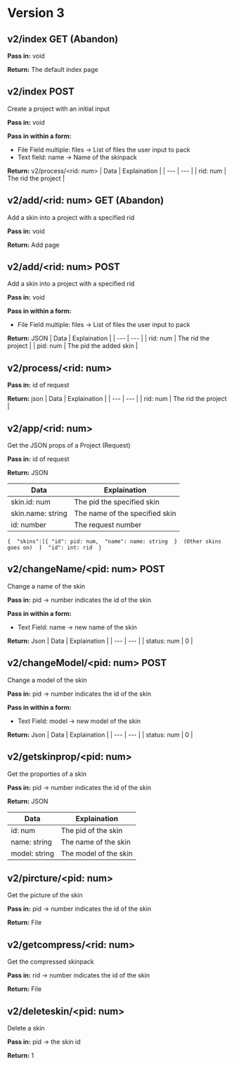 # Version 3 

## v2/index GET (Abandon) 

**Pass in:** void 

**Return:** The default index page 

## v2/index POST 

Create a project with an initial input 

**Pass in:** void 

**Pass in within a form:** 
* File Field multiple: files -> List of files the user input to pack 
* Text field: name -> Name of the skinpack 

**Return:** v2/process/<rid: num> 
| Data | Explaination | 
| --- | --- | 
| rid: num | The rid the project | 

## v2/add/<rid: num> GET (Abandon) 

Add a skin into a project with a specified rid 

**Pass in:** void 

**Return:** Add page 

## v2/add/<rid: num> POST 

Add a skin into a project with a specified rid 

**Pass in:** void 

**Pass in within a form:** 
* File Field multiple: files -> List of files the user input to pack 

**Return:** JSON 
| Data | Explaination | 
| --- | --- | 
| rid: num | The rid the project | 
| pid: num | The pid the added skin | 

## v2/process/<rid: num> 

**Pass in:** id of request 

**Return:** json 
| Data | Explaination | 
| --- | --- | 
| rid: num | The rid the project | 

## v2/app/<rid: num> 

Get the JSON props of a Project (Request) 

**Pass in:** id of request 

**Return:** JSON 

| Data | Explaination | 
| --- | --- | 
| skin.id: num | The pid the specified skin | 
| skin.name: string | The name of the specified skin | 
| id: number | The request number |  

`
{ 
    "skins":[{
        "id": pid: num, 
        "name": name: string 
    } 
    (Other skins goes on) 
    ] 
    "id": int: rid 
} 
` 

## v2/changeName/<pid: num> POST 

Change a name of the skin 

**Pass in:** pid -> number indicates the id of the skin 

**Pass in within a form:** 
* Text Field: name -> new name of the skin 

**Return:** Json 
| Data | Explaination | 
| --- | --- | 
| status: num | 0 | 

## v2/changeModel/<pid: num> POST 

Change a model of the skin 

**Pass in:** pid -> number indicates the id of the skin 

**Pass in within a form:** 
* Text Field: model -> new model of the skin 

**Return:** Json 
| Data | Explaination | 
| --- | --- | 
| status: num | 0 | 

## v2/getskinprop/<pid: num> 

Get the proporties of a skin 

**Pass in:** pid -> number indicates the id of the skin 

**Return:** JSON 

| Data | Explaination | 
| --- | --- | 
| id: num | The pid of the skin | 
| name: string | The name of the skin | 
| model: string | The model of the skin |  

## v2/pircture/<pid: num> 

Get the picture of the skin 

**Pass in:** pid -> number indicates the id of the skin 

**Return:** File 

## v2/getcompress/<rid: num> 

Get the compressed skinpack 

**Pass in:** rid -> number indicates the id of the skin 

**Return:** File 

## v2/deleteskin/<pid: num> 

Delete a skin 

**Pass in:** pid -> the skin id 

**Return:** 1 
